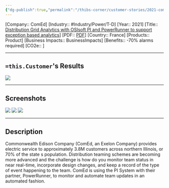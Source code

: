```yaml
---
{"dg-publish":true,"permalink":"/thibs-corner/customer-stories/2021-com-ed-distribution-grid-analytics-with-os-isoft-pi-and-power-runner-to-support-exception-based-analytics/","noteIcon":""}
---
```


[Company:: ComEd]
[Industry:: #Industry/Power/T-D]
[Year:: 2021]
[Title:: [Distribution Grid Analytics with OSIsoft PI and PowerRunner to support exception based analytics](https://resources.osisoft.com/presentations/distribution-grid-analytics-with-osisoft-pi-and-powerrunner-to-support-exception-based-analytics/)]
[PDF:: [PDF](https://cdn.osisoft.com/osi/presentations/2021-aveva-pi-world/UC21NA-D2TD050-ComEd-Thompson-Distribution-Grid-Analytics.pdf)]
[Country:: France]
[Products:: Product]
[Business Impacts:: BusinessImpacts]
[Benefits:: -70% alarms required]
[CO2e:: ]

---
## `=this.Customer`'s Results
![](https://i.imgur.com/nJ5Rsa5.png)

---
## Screenshots
![](https://i.imgur.com/p0qraVQ.png)
![](https://i.imgur.com/PHpvijf.png)
![](https://i.imgur.com/HtPWLgI.png)

---
## Description
Commonwealth Edison Company (ComEd, an Exelon Company) provides electric service to approximately 3.8M customers across northern Illinois, or 70% of the state s population. Distribution teaming schemes are becoming more advanced and the challenge is how do you monitor team status in near real-time, incorporate design changes, and keep a record of the type of event happening to the team. ComEd is using the PI System with their partner, PowerRunner, to monitor and automate team updates in an automated fashion.
